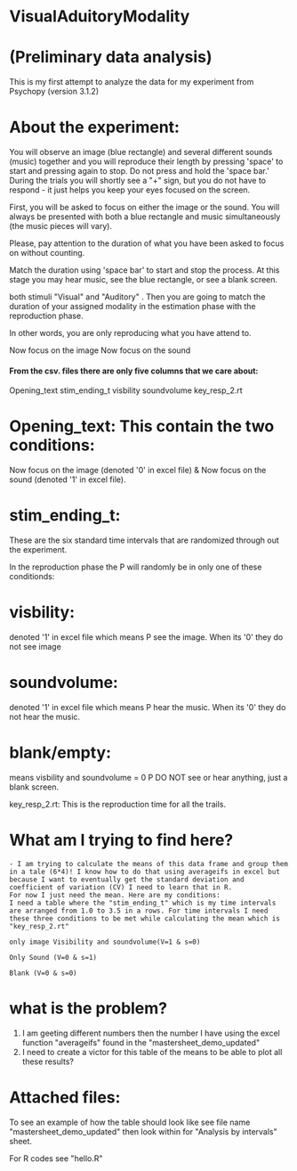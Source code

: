 # VisualAduitoryModality

# (Preliminary data analysis)
This is my first attempt to analyze the data for my experiment from Psychopy (version 3.1.2)

# About the experiment: 
You will observe an image (blue rectangle) and several different sounds (music) together and you will reproduce their length by pressing 'space' to start and pressing again to stop. Do not press and hold the 'space bar.' During the trials you will shortly see a "+" sign, but you do not have to respond - it just helps you keep your eyes focused on the screen. 

First, you will be asked to focus on either the image or the sound. You will always be presented with both a blue rectangle and music simultaneously (the music pieces will vary). 

Please, pay attention to the duration of  what you have been asked to focus on without counting.  

Match the duration using 'space bar' to start and stop the process.  At this stage you may hear music, see the blue rectangle, or see a blank screen. 


 both stimuli "Visual" and "Auditory" . Then you are going to match the duration of your assigned modality in the estimation phase with the reproduction phase. 

In other words, you are only reproducing what you have attend to. 


Now focus on the image 
Now focus on the sound 

#### From the csv. files there are only five columns that we care about: 

Opening_text	stim_ending_t	visbility	soundvolume	key_resp_2.rt
  
 # Opening_text: This contain the two conditions: 
 
Now focus on the image (denoted '0' in excel file) & Now focus on the sound  (denoted '1' in excel file).

# stim_ending_t: 

These are the six standard time intervals that are randomized through out the experiment.

In the reproduction phase the P will randomly be in only one of these conditionds: 
 # visbility: 
 denoted '1' in excel file which means P see the image. When its '0' they do not see image
# soundvolume:  
denoted '1' in excel file which means P hear the music. When its '0' they do not hear the music. 
# blank/empty: 
means visbility and soundvolume = 0 P DO NOT see or hear anything, just a blank screen.

key_resp_2.rt: This is the reproduction time for all the trails. 


# What am I trying to find here?
	- I am trying to calculate the means of this data frame and group them in a tale (6*4)! I know how to do that using averageifs in excel but because I want to eventually get the standard deviation and coefficient of variation (CV) I need to learn that in R.
	For now I just need the mean. Here are my conditions:
	I need a table where the "stim_ending_t" which is my time intervals are arranged from 1.0 to 3.5 in a rows. For time intervals I need these three conditions to be met while calculating the mean which is "key_resp_2.rt"
	
	only image Visibility and soundvolume(V=1 & s=0)
	
	Only Sound (V=0 & s=1)
	
	Blank (V=0 & s=0)

# what is the problem? 

1. I am geeting different numbers then the number I have using the excel function "averageifs" found in the  "mastersheet_demo_updated"
2. I need to create a victor for this table of the means to be able to plot all these results?

# Attached files:
To see an example of how the table should look like see file name "mastersheet_demo_updated" then look within for "Analysis by intervals" sheet.

For R codes see  "hello.R"
